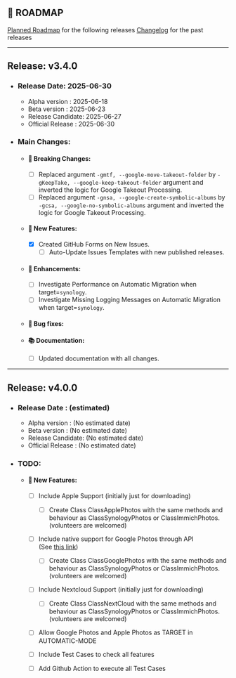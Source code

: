 ## 📅 ROADMAP
[Planned Roadmap](https://github.com/jaimetur/PhotoMigrator/blob/main/ROADMAP.md) for the following releases
[Changelog](https://github.com/jaimetur/PhotoMigrator/blob/main/CHANGELOG.md) for the past releases

---

## Release: v3.4.0  
- ### Release Date: 2025-06-30
  - Alpha version    : 2025-06-18
  - Beta version     : 2025-06-23
  - Release Candidate: 2025-06-27
  - Official Release : 2025-06-30

- ### Main Changes:
  - #### 🚨 Breaking Changes:
    - [ ] Replaced argument `-gmtf, --google-move-takeout-folder` by `-gKeepTake, --google-keep-takeout-folder` argument and inverted the logic for Google Takeout Processing.
    - [ ] Replaced argument `-gnsa, --google-create-symbolic-albums` by `-gcsa, --google-no-symbolic-albums` argument and inverted the logic for Google Takeout Processing.
    
  - #### 🌟 New Features:
    - [x] Created GitHub Forms on New Issues.
      - [ ] Auto-Update Issues Templates with new published releases.

  - #### 🚀 Enhancements:
    - [ ] Investigate Performance on Automatic Migration when target=`synology`. 
    - [ ] Investigate Missing Logging Messages on Automatic Migration when target=`synology`. 
        
  - #### 🐛 Bug fixes:

  - #### 📚 Documentation:
    - [ ] Updated documentation with all changes.
    
---

## Release: v4.0.0 
- ### Release Date   : (estimated)
  - Alpha version    : (No estimated date)
  - Beta version     : (No estimated date)
  - Release Candidate: (No estimated date)
  - Official Release : (No estimated date)

- ### TODO:
  - #### 🌟 New Features:
    - [ ] Include Apple Support (initially just for downloading)
        - [ ] Create Class ClassApplePhotos with the same methods and behaviour as ClassSynologyPhotos or ClassImmichPhotos. (volunteers are welcomed)
    - [ ] Include native support for Google Photos through API  
      (See [this link](https://max-coding.medium.com/loading-photos-and-metadata-using-google-photos-api-with-python-7fb5bd8886ef))
        - [ ] Create Class ClassGooglePhotos with the same methods and behaviour as ClassSynologyPhotos or ClassImmichPhotos. (volunteers are welcomed)
    - [ ] Include Nextcloud Support (initially just for downloading)
        - [ ] Create Class ClassNextCloud with the same methods and behaviour as ClassSynologyPhotos or ClassImmichPhotos. (volunteers are welcomed)
    - [ ] Allow Google Photos and Apple Photos as TARGET in AUTOMATIC-MODE
    - [ ] Include Test Cases to check all features
    - [ ] Add Github Action to execute all Test Cases

